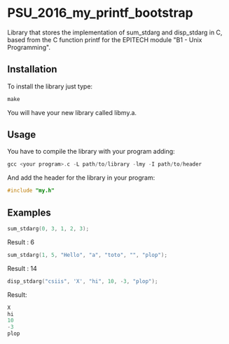 # PSU_2016_my_printf_bootstrap
Library that stores the implementation of sum_stdarg and disp_stdarg in C, based from the C function printf for the EPITECH module "B1 - Unix Programming".

Installation
-----------

To install the library just type:

```C
make
```

You will have your new library called libmy.a.

Usage
-----

You have to compile the library with your program adding:

```C
gcc <your program>.c -L path/to/library -lmy -I path/to/header
```

And add the header for the library in your program:

```C
#include "my.h"
```

Examples
-----

```C
sum_stdarg(0, 3, 1, 2, 3);
```

Result : 6

```C
sum_stdarg(1, 5, "Hello", "a", "toto", "", "plop");
```

Result : 14

```C
disp_stdarg("csiis", 'X', "hi", 10, -3, "plop");
```

Result:

```C
X
hi
10
-3
plop
```